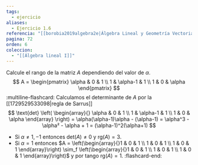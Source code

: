 ```yaml
---
tags:
  - ejercicio
aliases:
  - Ejercicio 1.6
referencia: "[[borobia2019algebra2e|Álgebra Lineal y Geometría Vectorial (2a ed)]]"
pagina: 72
orden: 6
coleccion:
  - "[[Álgebra lineal I]]"
---
```

Calcule el rango de la matriz $A$ dependiendo del valor de $\alpha$.
$$
A = \begin{pmatrix}
    \alpha &        0 &      1 \\
         1 & \alpha-1 &      1 \\
         1 &        0 & \alpha
\end{pmatrix}
$$
:multiline-flashcard:
Calculamos el determinante de $A$ por la [[1729529533098|regla de Sarrus]]
$$
\text{det}
\left(
\begin{array}{}
\alpha & 0 & 1 \\
1 & \alpha-1 & 1 \\
1 & 0 & \alpha
\end{array}
\right)
= \alpha(\alpha-1)\alpha - (\alpha-1)
= \alpha^3 -\alpha² - \alpha + 1
= (\alpha-1)^2(\alpha+1)
$$
-  Si $\alpha \neq 1,-1$ entonces $\text{det}(A) \neq 0$ y $\text{rg}(A) =3$.
- Si $\alpha = 1$ entonces $A = \left(\begin{array}{}1 & 0 & 1 \\ 1 & 0 & 1 \\ 1 & 0 & 1 \end{array}\right) \sim_f \left(\begin{array}{}1 & 0 & 1 \\ 1 & 0 & 1 \\ 1 & 0 & 1 \end{array}\right)$ y por tango $\text{rg}(A) = 1$.
:flashcard-end:
